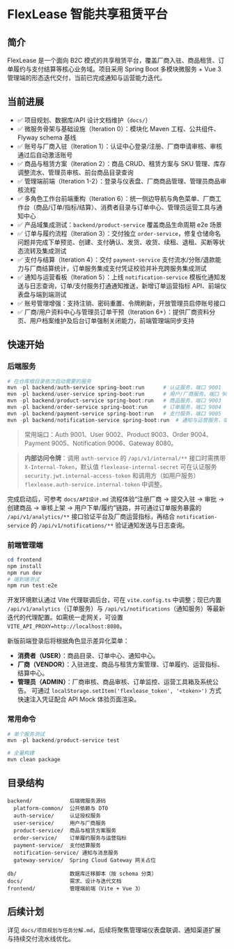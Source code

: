 # FlexLease 智能共享租赁平台

## 简介
 FlexLease 是一个面向 B2C 模式的共享租赁平台，覆盖厂商入驻、商品租赁、订单履约与支付结算等核心业务域。项目采用 Spring Boot 多模块微服务 + Vue 3 管理端的形态迭代交付，当前已完成通知与运营能力迭代。

## 当前进展
- ✅ 项目规划、数据库/API 设计文档维护（`docs/`）
- ✅ 微服务骨架与基础设施（Iteration 0）：模块化 Maven 工程、公共组件、Flyway schema 基线
- ✅ 账号与厂商入驻（Iteration 1）：认证中心登录/注册、厂商申请审核、审核通过后自动激活账号
- ✅ 商品与租赁方案（Iteration 2）：商品 CRUD、租赁方案与 SKU 管理、库存调整流水、管理员审核、前台商品目录查询
- ✅ 管理端前端（Iteration 1-2）：登录与仪表盘、厂商商品管理、管理员商品审核流程
- ✅ 多角色工作台前端重构（Iteration 6）：统一侧边导航与角色菜单、厂商工作台（商品/订单/指标/结算）、消费者目录与订单中心、管理员运营工具与通知中心
- ✅ 产品域集成测试：`backend/product-service` 覆盖商品生命周期 e2e 场景
- ✅ 订单与履约流程（Iteration 3）：交付独立 `order-service`，修复仓储命名问题并完成下单预览、创建、支付确认、发货、收货、续租、退租、买断等状态流转及集成测试
- ✅ 支付与结算（Iteration 4）：交付 `payment-service` 支付流水/分账/退款能力与厂商结算统计，订单服务集成支付凭证校验并补充跨服务集成测试
- ✅ 通知与运营看板（Iteration 5）：上线 `notification-service` 模板化通知发送与日志查询，订单/支付服务打通通知推送，新增订单运营指标 API、前端仪表盘与端到端测试
- ✅ 账号管理增强：支持注销、密码重置、令牌刷新，开放管理员启停账号接口
- ✅ 厂商/用户资料中心与管理员订单干预（Iteration 6+）：提供厂商资料分页、用户档案维护及后台订单强制关闭能力，前端管理端同步支持

## 快速开始
### 后端服务
```powershell
# 在仓库根目录依次启动需要的服务
mvn -pl backend/auth-service spring-boot:run      # 认证服务，端口 9001
mvn -pl backend/user-service spring-boot:run      # 用户/厂商服务，端口 9002
mvn -pl backend/product-service spring-boot:run   # 商品服务，端口 9003
mvn -pl backend/order-service spring-boot:run     # 订单服务，端口 9004
mvn -pl backend/payment-service spring-boot:run   # 支付服务，端口 9005
mvn -pl backend/notification-service spring-boot:run  # 通知与运营服务，端口 9006
```
> 常用端口：Auth 9001、User 9002、Product 9003、Order 9004、Payment 9005、Notification 9006、Gateway 8080。

> **内部访问令牌**：调用 `auth-service` 的 `/api/v1/internal/**` 接口时需携带 `X-Internal-Token`，默认值 `flexlease-internal-secret` 可在认证服务 `security.jwt.internal-access-token` 和调用方（如用户服务）`flexlease.auth-service.internal-token` 中调整。

完成启动后，可参考 `docs/API设计.md` 流程体验“注册厂商 → 提交入驻 → 审批 → 创建商品 → 审核上架 → 用户下单/履约”链路，并可通过订单服务暴露的 `/api/v1/analytics/**` 接口验证平台及厂商运营指标，再结合 `notification-service` 的 `/api/v1/notifications/**` 验证通知发送与日志查询。

### 前端管理端
```powershell
cd frontend
npm install
npm run dev
# 端到端测试
npm run test:e2e
```
开发环境默认通过 Vite 代理联调后台，可在 `vite.config.ts` 中调整；现已内置 `/api/v1/analytics`（订单服务）与 `/api/v1/notifications`（通知服务）等最新迭代的代理配置。如需统一走网关，可设置 `VITE_API_PROXY=http://localhost:8080`。

新版前端登录后将根据角色显示差异化菜单：
- **消费者（USER）**：商品目录、订单中心、通知中心。
- **厂商（VENDOR）**：入驻进度、商品与租赁方案管理、订单履约、运营指标、结算中心。
- **管理员（ADMIN）**：厂商审核、商品审核、订单监控、运营工具箱及系统公告。
可通过 `localStorage.setItem('flexlease_token', '<token>')` 方式快速注入凭证配合 API Mock 体验页面渲染。

### 常用命令
```powershell
# 单个服务测试
mvn -pl backend/product-service test

# 全量构建
mvn clean package
```

## 目录结构
```
backend/            后端微服务源码
  platform-common/  公共依赖与 DTO
  auth-service/     认证授权服务
  user-service/     用户与厂商服务
  product-service/  商品与租赁方案服务
  order-service/    订单履约服务与运营指标
  payment-service/  支付结算服务
  notification-service/ 通知与消息服务
  gateway-service/  Spring Cloud Gateway 网关占位

db/                 数据库迁移脚本（按 schema 分类）
docs/               需求、设计与迭代文档
frontend/           管理端前端（Vite + Vue 3）
```

## 后续计划
详见 `docs/项目规划与任务分解.md`，后续将聚焦管理端仪表盘联调、通知渠道扩展与持续交付流水线优化。
